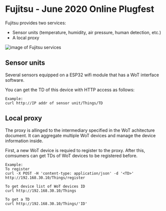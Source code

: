 # Fujitsu - June 2020 Online Plugfest

Fujitsu provides two services:

- Sensor units (temperature, humidity, air pressure, human detection, etc.)
- A local proxy

![image of Fujitsu services](fujitsu.prn)

## Sensor units

Several sensors equipped on a ESP32 wifi module that has a WoT interface software. 

You can get the TD of this device with HTTP access as follows:
```
Example:
curl http://IP addr of sensor unit/Things/TD
```
## Local proxy

The proxy is allinged to the intermediary specified in the WoT achitecture document. It can aggregate multiple WoT devices and manage the device information inside.

First, a new WoT device is requied to register to the proxy. After this, comsumers can get TDs of WoT devices to be registered before.

```
Example:
To register
curl -X POST -H 'content-type: application/json' -d '<TD>' http://192.168.30.10/Things/register

To get device list of WoT devices ID
curl http://192.168.30.10/Things

To get a TD
curl http://192.168.30.10/Things/'ID'
```
